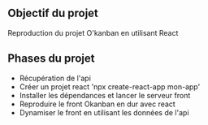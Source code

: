 ## Objectif du projet 

Reproduction du projet O'kanban en utilisant React

## Phases du projet 

- Récupération de l'api
- Créer un projet react 'npx create-react-app mon-app'
- Installer les dépendances et lancer le serveur front
- Reproduire le front Okanban en dur avec react
- Dynamiser le front en utilisant les données de l'api

